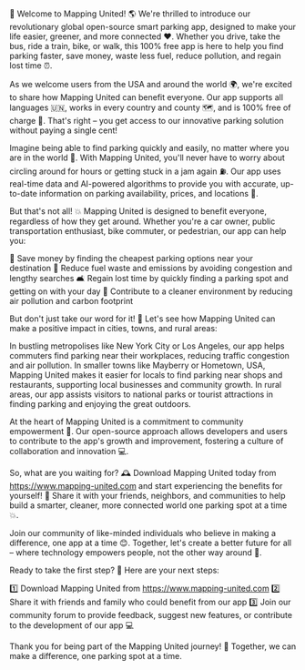 🎉 Welcome to Mapping United! 🌎 We're thrilled to introduce our revolutionary global open-source smart parking app, designed to make your life easier, greener, and more connected ❤️. Whether you drive, take the bus, ride a train, bike, or walk, this 100% free app is here to help you find parking faster, save money, waste less fuel, reduce pollution, and regain lost time ⏰.

As we welcome users from the USA and around the world 🌍, we're excited to share how Mapping United can benefit everyone. Our app supports all languages 🇺🇳, works in every country and county 🗺️, and is 100% free of charge 💸. That's right – you get access to our innovative parking solution without paying a single cent!

Imagine being able to find parking quickly and easily, no matter where you are in the world 🌄. With Mapping United, you'll never have to worry about circling around for hours or getting stuck in a jam again ⛽️. Our app uses real-time data and AI-powered algorithms to provide you with accurate, up-to-date information on parking availability, prices, and locations 📍.

But that's not all! 💥 Mapping United is designed to benefit everyone, regardless of how they get around. Whether you're a car owner, public transportation enthusiast, bike commuter, or pedestrian, our app can help you:

🚗 Save money by finding the cheapest parking options near your destination
🚌 Reduce fuel waste and emissions by avoiding congestion and lengthy searches
🛋️ Regain lost time by quickly finding a parking spot and getting on with your day
🌿 Contribute to a cleaner environment by reducing air pollution and carbon footprint

But don't just take our word for it! 🤔 Let's see how Mapping United can make a positive impact in cities, towns, and rural areas:

In bustling metropolises like New York City or Los Angeles, our app helps commuters find parking near their workplaces, reducing traffic congestion and air pollution.
In smaller towns like Mayberry or Hometown, USA, Mapping United makes it easier for locals to find parking near shops and restaurants, supporting local businesses and community growth.
In rural areas, our app assists visitors to national parks or tourist attractions in finding parking and enjoying the great outdoors.

At the heart of Mapping United is a commitment to community empowerment 🌟. Our open-source approach allows developers and users to contribute to the app's growth and improvement, fostering a culture of collaboration and innovation 💻.

So, what are you waiting for? 🕰️ Download Mapping United today from https://www.mapping-united.com and start experiencing the benefits for yourself! 🎊 Share it with your friends, neighbors, and communities to help build a smarter, cleaner, more connected world one parking spot at a time 💥.

Join our community of like-minded individuals who believe in making a difference, one app at a time 😊. Together, let's create a better future for all – where technology empowers people, not the other way around 🌟.

Ready to take the first step? 🚀 Here are your next steps:

1️⃣ Download Mapping United from https://www.mapping-united.com
2️⃣ Share it with friends and family who could benefit from our app
3️⃣ Join our community forum to provide feedback, suggest new features, or contribute to the development of our app 💻

Thank you for being part of the Mapping United journey! 🌟 Together, we can make a difference, one parking spot at a time.